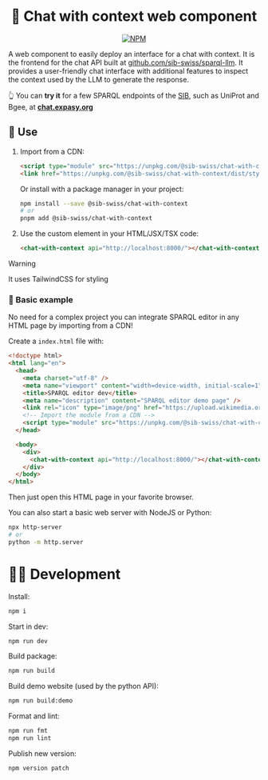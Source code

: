 <div align="center">

# 💬 Chat with context web component

[![NPM](https://img.shields.io/npm/v/@sib-swiss/chat-with-context)](https://www.npmjs.com/package/@sib-swiss/chat-with-context)

</div>

A web component to easily deploy an interface for a chat with context. It is the frontend for the chat API built at [github.com/sib-swiss/sparql-llm](https://github.com/sib-swiss/sparql-llm). It provides a user-friendly chat interface with additional features to inspect the context used by the LLM to generate the response.

👆️ You can **try it** for a few SPARQL endpoints of the [SIB](https://www.sib.swiss/), such as UniProt and Bgee, at **[chat.expasy.org](https://chat.expasy.org)**

## 🚀 Use

1. Import from a CDN:

   ```html
   <script type="module" src="https://unpkg.com/@sib-swiss/chat-with-context"></script>
   <link href="https://unpkg.com/@sib-swiss/chat-with-context/dist/style.css" rel="stylesheet" />
   ```

   Or install with a package manager in your project:

   ```bash
   npm install --save @sib-swiss/chat-with-context
   # or
   pnpm add @sib-swiss/chat-with-context
   ```

2. Use the custom element in your HTML/JSX/TSX code:

   ```html
   <chat-with-context api="http://localhost:8000/"></chat-with-context>
   ```

> [!WARNING]
>
> It uses TailwindCSS for styling

### 📝 Basic example

No need for a complex project you can integrate SPARQL editor in any HTML page by importing from a CDN!

Create a `index.html` file with:

```html
<!doctype html>
<html lang="en">
  <head>
    <meta charset="utf-8" />
    <meta name="viewport" content="width=device-width, initial-scale=1" />
    <title>SPARQL editor dev</title>
    <meta name="description" content="SPARQL editor demo page" />
    <link rel="icon" type="image/png" href="https://upload.wikimedia.org/wikipedia/commons/f/f3/Rdf_logo.svg" />
    <!-- Import the module from a CDN -->
    <script type="module" src="https://unpkg.com/@sib-swiss/chat-with-context"></script>
  </head>

  <body>
    <div>
      <chat-with-context api="http://localhost:8000/"></chat-with-context>
    </div>
  </body>
</html>
```

Then just open this HTML page in your favorite browser.

You can also start a basic web server with NodeJS or Python:

```bash
npx http-server
# or
python -m http.server
```

# 🧑‍💻 Development

Install:

```sh
npm i
```

Start in dev:

```sh
npm run dev
```

Build package:

```sh
npm run build
```

Build demo website (used by the python API):

```sh
npm run build:demo
```

Format and lint:

```sh
npm run fmt
npm run lint
```

Publish new version:

```sh
npm version patch
```
